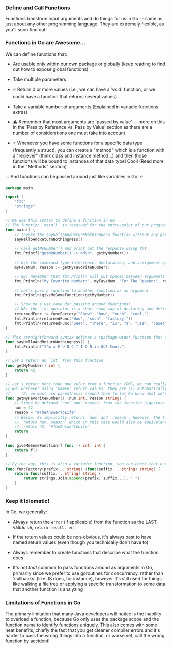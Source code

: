 ### Define and Call Functions

Functions transform input arguments and do things for us in Go -- same as just about any other programming language. They are extremely flexible, as you'll soon find out!

### Functions in Go are Awesome...

We can define functions that:

* Are usable only within our own package or globally (keep reading to find out how to expose global functions)

* Take multiple parameters

* ⭐ Return 0 or more values (i.e., we can have a 'void' function, or we could have a function that returns several values)

* Take a variable number of arguments (Explained in variadic functions extras)

* ⚠️ Remember that most arguments are 'passed by value' -- more on this in the 'Pass by Reference vs. Pass by Value' section as there are a number of considerations one must take into account

* ⭐ Whenever you have some functions for a specific data type (frequently a struct), you can create a "method" which is a function with a "reciever" (think class and instance method...) and then those functions will be bound to instances of that data type! Cool! (Read more in the "Methods" section)

... And functions can be passed around just like variables in Go! ⭐

```go
package main

import (
    "fmt"
    "strings"
)

// We use this syntax to define a function in Go
// The function `main()` is reserved for the entry-point of our program
func main() {
    // Invoke the sayHelloAndReturnNothingness function without any parameters
    sayHelloAndReturnNothingness()

    // Call getMyNumber() and print out the response using fmt
    fmt.Printf("getMyNumber() -> %d\n", getMyNumber())

    // Use the combined type inferrence, declaration, and assignment operators to get the results of the getMyFavoriteNumber func
    myFaveNum, reason := getMyFavoriteNumber()

    // NB: Remember that fmt.Println will put spaces between arguments for us!
    fmt.Println("My Favorite Number:", myFaveNum, "For The Reason:", reason)

    // Let's pass a function to another function as an argument
    fmt.Println(giveMeSomeFunction(getMyNumber))

    // Show me a use case for passing around functions!
    // NB: the `:=` operator is a short-hand way of declaring and defining variables, more on this in the Variables section!
    returnedFunc := funcFactory("Show", "how", "much", "cool.")
    fmt.Println(returnedFunc("Wow", "such", "factory."))
    fmt.Println(returnedFunc("See!", "There", "is", "a", "use", "case!"))
}

// This straightforward syntax defines a *package-wide* function that doesn't return anything
func sayHelloAndReturnNothingness() {
    fmt.Println("I'm a F U N C T I O N in Go! Cool.")
}

// Let's return an `int` from this function
func getMyNumber() int {
    return 42
}

// Let's return more than one value from a function (OMG, we can really do that? You bet!)
// NB: whenever using 'named' return values, they are (1) automatically defined with their default values and;
//     (2) we must use parenthesis around them to let Go know what we're up to!
func getMyFavoriteNumber() (num int, reason string) {
    // Since Go defined `num` and `reason` from the function signature above, we can use the assignment operator `=`
    num = 42
    reason = "#TheAnswerToLife"
    // Below, Go implicitly returns `num` and `reason`, however, the following would also be equivalent:
    // `return num, reason` which in this case would also be equivalent to:
    // `return 42, "#TheAnswerToLife"`
    return
}

func giveMeSomeFunction(f func () int) int {
    return f()
}

// By the way, this is also a variadic function, you can check that out in the extras in a section called "Variadic Functions"
func funcFactory(prefix... string) (func(suffix... string) string) {
    return func(suffix... string) string {
        return strings.Join(append(prefix, suffix...), " ")
    }
}

```

### Keep it Idiomatic!

In Go, we generally:

* Always return the `error` (if applicable) from the function as the LAST value. I.e, `return result, err`

* If the return values could be non-obvious, it's always best to have named return values (even though you technically don't have to)

* Always remember to create functions that describe what the function does

* It's not _that_ common to pass functions around as arguments in Go, primarily since we prefer to use goroutines for concurrency, rather than 'callbacks' (like JS does, for instance), however it's still used for things like walking a file tree or applying a specific transformation to some data that another function is analyzing

### Limitations of Functions in Go

The primary limitation that many Java developers will notice is the inability to overload a function, because Go only uses the package scope and the function name to identify functions uniquely. This also comes with some neat benefits, chiefly the fact that you get cleaner compiler errors and it's harder to pass the wrong things into a function, or worse yet, call the wrong function by accident!
